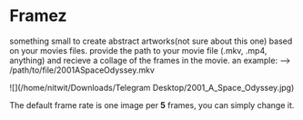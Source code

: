 # Framez
something small to create abstract artworks(not sure about this one) based on your movies files.
provide the path to your movie file (.mkv, .mp4, anything) and recieve a collage of the frames in the movie. an example:
--> /path/to/file/2001ASpaceOdyssey.mkv

![](/home/nitwit/Downloads/Telegram Desktop/2001_A_Space_Odyssey.jpg)

The default frame rate is one image per **5** frames, you can simply change it.
